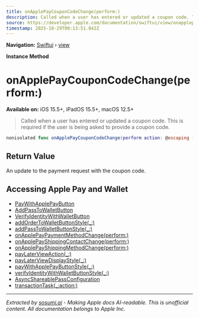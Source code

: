 ```yaml
---
title: onApplePayCouponCodeChange(perform:)
description: Called when a user has entered or updated a coupon code. This is required if the user is being asked to provide a coupon code.
source: https://developer.apple.com/documentation/swiftui/view/onapplepaycouponcodechange(perform:)
timestamp: 2025-10-29T00:13:51.842Z
---
```


**Navigation:** [Swiftui](/documentation/swiftui) › [view](/documentation/swiftui/view)

**Instance Method**

# onApplePayCouponCodeChange(perform:)

**Available on:** iOS 15.5+, iPadOS 15.5+, macOS 12.5+

> Called when a user has entered or updated a coupon code. This is required if the user is being asked to provide a coupon code.

```swift
nonisolated func onApplePayCouponCodeChange(perform action: @escaping (String) async -> PKPaymentRequestCouponCodeUpdate) -> some View
```

## Return Value

An update to the payment request with the coupon code.

## Accessing Apple Pay and Wallet

- [PayWithApplePayButton](/documentation/PassKit/PayWithApplePayButton)
- [AddPassToWalletButton](/documentation/PassKit/AddPassToWalletButton)
- [VerifyIdentityWithWalletButton](/documentation/PassKit/VerifyIdentityWithWalletButton)
- [addOrderToWalletButtonStyle(_:)](/documentation/swiftui/view/addordertowalletbuttonstyle(_:))
- [addPassToWalletButtonStyle(_:)](/documentation/swiftui/view/addpasstowalletbuttonstyle(_:))
- [onApplePayPaymentMethodChange(perform:)](/documentation/swiftui/view/onapplepaypaymentmethodchange(perform:))
- [onApplePayShippingContactChange(perform:)](/documentation/swiftui/view/onapplepayshippingcontactchange(perform:))
- [onApplePayShippingMethodChange(perform:)](/documentation/swiftui/view/onapplepayshippingmethodchange(perform:))
- [payLaterViewAction(_:)](/documentation/swiftui/view/paylaterviewaction(_:))
- [payLaterViewDisplayStyle(_:)](/documentation/swiftui/view/paylaterviewdisplaystyle(_:))
- [payWithApplePayButtonStyle(_:)](/documentation/swiftui/view/paywithapplepaybuttonstyle(_:))
- [verifyIdentityWithWalletButtonStyle(_:)](/documentation/swiftui/view/verifyidentitywithwalletbuttonstyle(_:))
- [AsyncShareablePassConfiguration](/documentation/PassKit/AsyncShareablePassConfiguration)
- [transactionTask(_:action:)](/documentation/swiftui/view/transactiontask(_:action:))

---

*Extracted by [sosumi.ai](https://sosumi.ai) - Making Apple docs AI-readable.*
*This is unofficial content. All documentation belongs to Apple Inc.*
